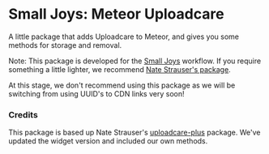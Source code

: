 # Small Joys: Meteor Uploadcare

A little package that adds Uploadcare to Meteor, and gives you some methods for storage and removal.

Note: This package is developed for the <a href="http://smalljoys.co">Small Joys</a> workflow. If you require something a little lighter, we recommend <a href="https://github.com/nate-strauser/meteor-uploadcare-plus/">Nate Strauser's package</a>.

At this stage, we don't recommend using this package as we will be switching from using UUID's to CDN links very soon!

### Credits
This package is based up Nate Strauser's <a href="https://github.com/nate-strauser/meteor-uploadcare-plus/">uploadcare-plus</a> package. We've updated the widget version and included our own methods.

